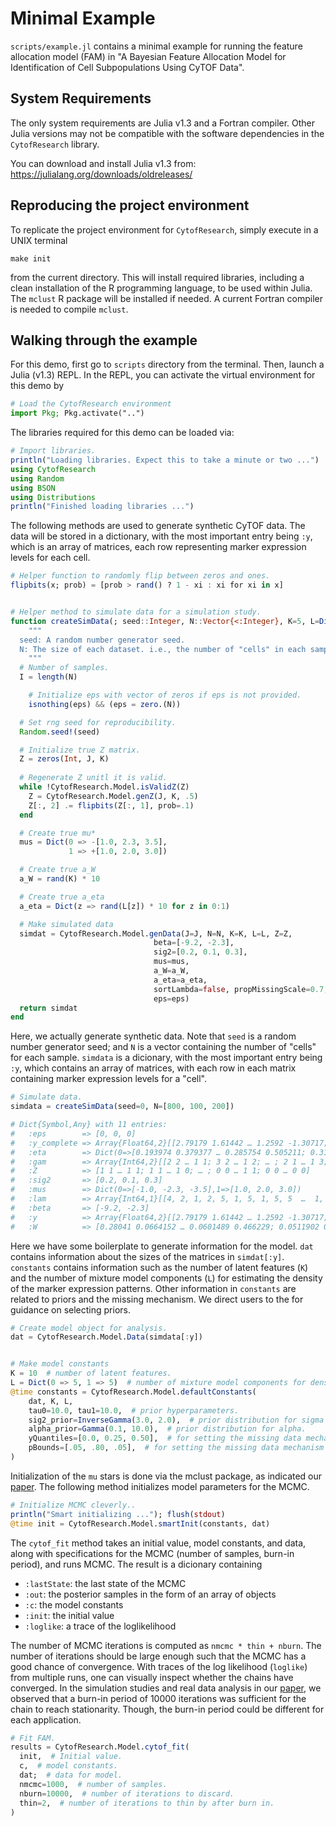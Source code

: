 # Minimal Example

`scripts/example.jl` contains a minimal example for running the feature
allocation model (FAM) in "A Bayesian Feature Allocation Model for
Identification of Cell Subpopulations Using CyTOF Data".

## System Requirements

The only system requirements are Julia v1.3 and a Fortran compiler. Other Julia versions
may not be compatible with the software dependencies in the `CytofResearch` library.

You can download and install Julia v1.3 from: https://julialang.org/downloads/oldreleases/


## Reproducing the project environment

To replicate the project environment for `CytofResearch`, simply execute in a UNIX terminal
```
make init
```
from the current directory. This will install required libraries, including a
clean installation of the R programming language, to be used within Julia. The
`mclust` R package will be installed if needed. A current Fortran compiler is
needed to compile `mclust`.


## Walking through the example

For this demo, first go to `scripts` directory from the terminal. Then, launch
a Julia (v1.3) REPL. In the REPL, you can activate the virtual environment for
this demo by 
```julia
# Load the CytofResearch environment
import Pkg; Pkg.activate("..")
```

The libraries required for this demo can be loaded via:
```julia
# Import libraries.
println("Loading libraries. Expect this to take a minute or two ...")
using CytofResearch
using Random
using BSON
using Distributions
println("Finished loading libraries ...")
```

The following methods are used to generate synthetic CyTOF data. The data will
be stored in a dictionary, with the most important entry being `:y`, which
is an array of matrices, each row representing marker expression levels for
each cell.
```julia
# Helper function to randomly flip between zeros and ones.
flipbits(x; prob) = [prob > rand() ? 1 - xi : xi for xi in x]


# Helper method to simulate data for a simulation study.
function createSimData(; seed::Integer, N::Vector{<:Integer}, K=5, L=Dict(0=>3, 1=>3), J=20, eps=nothing)
	"""
  seed: A random number generator seed.
  N: The size of each dataset. i.e., the number of "cells" in each sample.
	"""
  # Number of samples.
  I = length(N)

	# Initialize eps with vector of zeros if eps is not provided.
	isnothing(eps) && (eps = zero.(N))

  # Set rng seed for reproducibility.
  Random.seed!(seed)

  # Initialize true Z matrix.
  Z = zeros(Int, J, K)
    
  # Regenerate Z unitl it is valid.
  while !CytofResearch.Model.isValidZ(Z)
    Z = CytofResearch.Model.genZ(J, K, .5)
    Z[:, 2] .= flipbits(Z[:, 1], prob=.1)
  end

  # Create true mu*
  mus = Dict(0 => -[1.0, 2.3, 3.5], 
             1 => +[1.0, 2.0, 3.0])

  # Create true a_W 
  a_W = rand(K) * 10

  # Create true a_eta
  a_eta = Dict(z => rand(L[z]) * 10 for z in 0:1)

  # Make simulated data
  simdat = CytofResearch.Model.genData(J=J, N=N, K=K, L=L, Z=Z,
                                beta=[-9.2, -2.3],
                                sig2=[0.2, 0.1, 0.3],
                                mus=mus,
                                a_W=a_W,
                                a_eta=a_eta,
                                sortLambda=false, propMissingScale=0.7,
                                eps=eps)
  return simdat
end
```

Here, we actually generate synthetic data. Note that `seed` is a random number
generator seed; and `N` is a vector containing the number of "cells" for each
sample. `simdata` is a dicionary, with the most important entry being `:y`,
which contains an array of matrices, with each row in each matrix containing
marker expression levels for a "cell".
```julia
# Simulate data.
simdata = createSimData(seed=0, N=[800, 100, 200])

# Dict{Symbol,Any} with 11 entries:
#   :eps        => [0, 0, 0]
#   :y_complete => Array{Float64,2}[[2.79179 1.61442 … 1.2592 -1.30717; 2.91528 1.66226 … -2.08797 ; … ; -1.03721 … 1.44618 -3.69683; 1.84077 …
#   :eta        => Dict(0=>[0.193974 0.379377 … 0.285754 0.505211; 0.311776 0.339833 … 0.221715 0.349306; 0.340217 0.318064 … 0.219527 0.331437]…
#   :gam        => Array{Int64,2}[[2 2 … 1 1; 3 2 … 1 2; … ; 2 1 … 1 3; 2 2 … 1 1], [1 3 … 3 1;  … ; 1 3 … 3 3; 1 3 … 3 3], [3 2 … 3 1; 3 1 … 3 3; ……
#   :Z          => [1 1 … 1 1; 1 1 … 1 0; … ; 0 0 … 1 1; 0 0 … 0 0]
#   :sig2       => [0.2, 0.1, 0.3]
#   :mus        => Dict(0=>[-1.0, -2.3, -3.5],1=>[1.0, 2.0, 3.0])
#   :lam        => Array{Int64,1}[[4, 2, 1, 2, 5, 1, 5, 1, 5, 5  …  1, 5, 2, 3, 1, 5, 5, 4, 5, 5], [4, 3, 4, 3, 5, 2,   …  2, 5, 5, 3, 2, 4, 4…
#   :beta       => [-9.2, -2.3]
#   :y          => Array{Float64,2}[[2.79179 1.61442 … 1.2592 -1.30717; 2.91528 1.66226 … -2.08797 -1.98176; … ; 1.63542 -1.03721 … 1.44618 -3.69683; …
#   :W          => [0.28041 0.0664152 … 0.0601489 0.466229; 0.0511902 0.279615 … 0.299759 0.072132; 0.23731 0.0444619 … 0.152463 0.31256]
```

Here we have some boilerplate to generate information for the model. `dat`
contains information about the sizes of the matrices in `simdat[:y]`.
`constants` contains information such as the number of latent features (`K`)
and the number of mixture model components (`L`) for estimating the density of
the marker expression patterns. Other information in `constants` are related
to priors and the missing mechanism. We direct users to the for guidance 
on selecting priors.

```julia
# Create model object for analysis.
dat = CytofResearch.Model.Data(simdata[:y])


# Make model constants
K = 10  # number of latent features.
L = Dict(0 => 5, 1 => 5)  # number of mixture model components for density estimation.
@time constants = CytofResearch.Model.defaultConstants(
	dat, K, L,
	tau0=10.0, tau1=10.0,  # prior hyperparameters.
	sig2_prior=InverseGamma(3.0, 2.0),  # prior distribution for sigma squared.
	alpha_prior=Gamma(0.1, 10.0),  # prior distribution for alpha.
	yQuantiles=[0.0, 0.25, 0.50],  # for setting the missing data mechanism
	pBounds=[.05, .80, .05],  # for setting the missing data mechanism
)
```

Initialization of the `mu` stars is done via the mclust package, as indicated
our [paper][1].
The following method initializes model parameters for the MCMC.
```julia
# Initialize MCMC cleverly..
println("Smart initializing ..."); flush(stdout)
@time init = CytofResearch.Model.smartInit(constants, dat)
```

The `cytof_fit` method takes an initial value, model constants, and data, along
with specifications for the MCMC (number of samples, burn-in period), and runs
MCMC. The result is a dicionary containing 
- `:lastState`: the last state of the MCMC
- `:out`: the posterior samples in the form of an array of objects
- `:c`: the model constants 
- `:init`: the initial value
- `:loglike`: a trace of the loglikelihood

The number of MCMC iterations is computed as `nmcmc * thin + nburn`. The number
of iterations should be large enough such that the MCMC has a good chance of
convergence. With traces of the log likelihood (`loglike`) from multiple runs,
one can visually inspect whether the chains have converged. In the simulation
studies and real data analysis in our [paper][1], we observed that a burn-in period
of 10000 iterations was sufficient for the chain to reach stationarity. Though,
the burn-in period could be different for each application.

```julia
# Fit FAM.
results = CytofResearch.Model.cytof_fit(
  init,  # Initial value.
  c,  # model constants.
  dat;  # data for model.
  nmcmc=1000,  # number of samples.
  nburn=10000,  # number of iterations to discard.
  thin=2,  # number of iterations to thin by after burn in.
)
```

[1]: https://arxiv.org/abs/2002.08609
